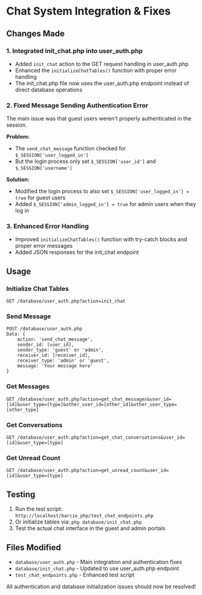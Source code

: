 # Chat System Integration & Fixes

## Changes Made

### 1. Integrated init_chat.php into user_auth.php
- Added `init_chat` action to the GET request handling in user_auth.php
- Enhanced the `initializeChatTables()` function with proper error handling
- The init_chat.php file now uses the user_auth.php endpoint instead of direct database operations

### 2. Fixed Message Sending Authentication Error
The main issue was that guest users weren't properly authenticated in the session.

**Problem:** 
- The `send_chat_message` function checked for `$_SESSION['user_logged_in']` 
- But the login process only set `$_SESSION['user_id']` and `$_SESSION['username']`

**Solution:**
- Modified the login process to also set `$_SESSION['user_logged_in'] = true` for guest users
- Added `$_SESSION['admin_logged_in'] = true` for admin users when they log in

### 3. Enhanced Error Handling
- Improved `initializeChatTables()` function with try-catch blocks and proper error messages
- Added JSON responses for the init_chat endpoint

## Usage

### Initialize Chat Tables
```
GET /database/user_auth.php?action=init_chat
```

### Send Message
```
POST /database/user_auth.php
Data: {
    action: 'send_chat_message',
    sender_id: [user_id],
    sender_type: 'guest' or 'admin',
    receiver_id: [receiver_id],
    receiver_type: 'admin' or 'guest',
    message: 'Your message here'
}
```

### Get Messages
```
GET /database/user_auth.php?action=get_chat_messages&user_id=[id]&user_type=[type]&other_user_id=[other_id]&other_user_type=[other_type]
```

### Get Conversations
```
GET /database/user_auth.php?action=get_chat_conversations&user_id=[id]&user_type=[type]
```

### Get Unread Count
```
GET /database/user_auth.php?action=get_unread_count&user_id=[id]&user_type=[type]
```

## Testing

1. Run the test script: `http://localhost/barcie_php/test_chat_endpoints.php`
2. Or initialize tables via: `php database/init_chat.php`
3. Test the actual chat interface in the guest and admin portals

## Files Modified

- `database/user_auth.php` - Main integration and authentication fixes
- `database/init_chat.php` - Updated to use user_auth.php endpoint
- `test_chat_endpoints.php` - Enhanced test script

All authentication and database initialization issues should now be resolved!